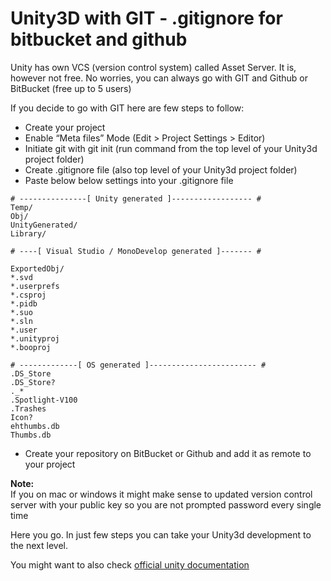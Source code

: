 # Unity3D with GIT - .gitignore for bitbucket and github

Unity has own VCS (version control system) called Asset Server. It is, however not free. No worries, you can always go with GIT and Github or BitBucket (free up to 5 users)

If you decide to go with GIT here are few steps to follow:

* Create your project
* Enable “Meta files” Mode (Edit > Project Settings > Editor)
* Initiate git with  git init (run command from the top level of your Unity3d project folder)
* Create .gitignore file (also top level of your Unity3d project folder)
* Paste below below settings into your .gitignore file

```
# ---------------[ Unity generated ]------------------ #
Temp/
Obj/
UnityGenerated/
Library/

# ----[ Visual Studio / MonoDevelop generated ]------- #

ExportedObj/
*.svd
*.userprefs
*.csproj
*.pidb
*.suo
*.sln
*.user
*.unityproj
*.booproj

# -------------[ OS generated ]------------------------ #
.DS_Store
.DS_Store?
._*
.Spotlight-V100
.Trashes
Icon?
ehthumbs.db
Thumbs.db
```
* Create your repository on BitBucket or Github and add it as remote to your project

**Note:**  
If you on mac or windows it might make sense to updated version control server with your public key so you are not prompted password every single time



Here you go. In just few steps you can take your Unity3d development to the next level.


You might want to also check [official unity documentation](
http://docs.unity3d.com/Manual/ExternalVersionControlSystemSupport.html)

